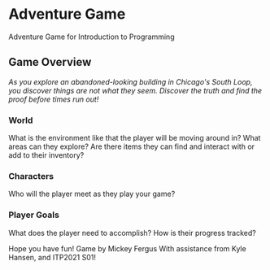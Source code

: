 # Adventure Game
Adventure Game for Introduction to Programming

## Game Overview
*As you explore an abandoned-looking building in Chicago's South Loop, you discover things are not what they seem. Discover the truth and find the proof before times run out!*

### World
What is the environment like that the player will be moving around in? What areas can they explore? Are there items they can find and interact with or add to their inventory?

### Characters
Who will the player meet as they play your game?

### Player Goals
What does the player need to accomplish? How is their progress tracked?

Hope you have fun!
Game by Mickey Fergus
With assistance from Kyle Hansen, and ITP2021 S01!
